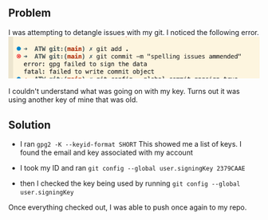 ## Problem
I was attempting to detangle issues with my git. I noticed the following error.
![Key_Error](img/key_error.png)

I couldn't understand what was going on with my key. Turns out it was using another key of mine that was old.

## Solution
* I ran `gpg2 -K --keyid-format SHORT`
This showed me a list of keys. I found the email and key associated with my account 

* I took my ID and ran
 `git config --global user.signingKey 2379CAAE`

* then I checked the key being used by running  `git config --global user.signingKey`

Once everything checked out, I was able to push once again to my repo.

